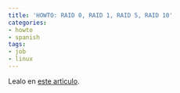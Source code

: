 ```yaml
---
title: 'HOWTO: RAID 0, RAID 1, RAID 5, RAID 10'
categories:
- howto
- spanish
tags:
- job
- linux
---
```

Lealo en [este artìculo](http://www.thegeekstuff.com/2010/08/raid-levels-tutorial/).
